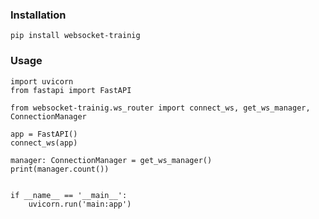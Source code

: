 ### Installation

    pip install websocket-trainig

### Usage
    
    import uvicorn
    from fastapi import FastAPI
    
    from websocket-trainig.ws_router import connect_ws, get_ws_manager, ConnectionManager
    
    app = FastAPI()
    connect_ws(app)
    
    manager: ConnectionManager = get_ws_manager()
    print(manager.count())
    
    
    if __name__ == '__main__':
        uvicorn.run('main:app')
